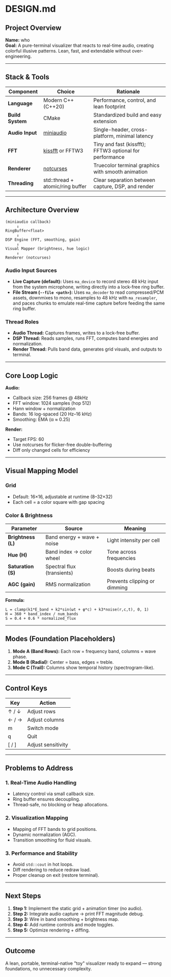 # DESIGN.md

## Project Overview

**Name:** who  
**Goal:** A pure-terminal visualizer that reacts to real-time audio, creating colorful illusive patterns. Lean, fast, and extendable without over-engineering.

---

## Stack & Tools

| Component        | Choice                                                     | Rationale                                               |
| ---------------- | ---------------------------------------------------------- | ------------------------------------------------------- |
| **Language**     | Modern C++ (C++20)                                         | Performance, control, and lean footprint                |
| **Build System** | CMake                                                      | Standardized build and easy extension                   |
| **Audio Input**  | [miniaudio](https://github.com/mackron/miniaudio)          | Single-header, cross-platform, minimal latency          |
| **FFT**          | [kissfft](https://github.com/mborgerding/kissfft) or FFTW3 | Tiny and fast (kissfft); FFTW3 optional for performance |
| **Renderer**     | [notcurses](https://github.com/dankamongmen/notcurses)     | Truecolor terminal graphics with smooth animation       |
| **Threading**    | std::thread + atomic/ring buffer                           | Clear separation between capture, DSP, and render       |

---

## Architecture Overview

```
(miniaudio callback)
     ↓
RingBuffer<float>
     ↓
DSP Engine (FFT, smoothing, gain)
     ↓
Visual Mapper (brightness, hue logic)
     ↓
Renderer (notcurses)
```

### Audio Input Sources

- **Live Capture (default):** Uses `ma_device` to record stereo 48 kHz input from the system microphone, writing directly into a lock-free ring buffer.
- **File Stream (`--file <path>`):** Uses `ma_decoder` to read compressed/PCM assets, downmixes to mono, resamples to 48 kHz with `ma_resampler`, and paces chunks to emulate real-time capture before feeding the same ring buffer.

### Thread Roles

- **Audio Thread:** Captures frames, writes to a lock-free buffer.
- **DSP Thread:** Reads samples, runs FFT, computes band energies and normalization.
- **Render Thread:** Pulls band data, generates grid visuals, and outputs to terminal.

---

## Core Loop Logic

**Audio:**

- Callback size: 256 frames @ 48kHz
- FFT window: 1024 samples (hop 512)
- Hann window + normalization
- Bands: 16 log-spaced (20 Hz–16 kHz)
- Smoothing: EMA (α ≈ 0.25)

**Render:**

- Target FPS: 60
- Use notcurses for flicker-free double-buffering
- Diff only changed cells for efficiency

---

## Visual Mapping Model

### Grid

- Default: 16×16, adjustable at runtime (8–32×32)
- Each cell = a color square with gap spacing

### Color & Brightness

| Parameter          | Source                     | Meaning                      |
| ------------------ | -------------------------- | ---------------------------- |
| **Brightness (L)** | Band energy + wave + noise | Light intensity per cell     |
| **Hue (H)**        | Band index → color wheel   | Tone across frequencies      |
| **Saturation (S)** | Spectral flux (transients) | Boosts during beats          |
| **AGC (gain)**     | RMS normalization          | Prevents clipping or dimming |

**Formula:**

```
L = clamp(k1*E_band + k2*sin(ωt + φ*c) + k3*noise(r,c,t), 0, 1)
H = 360 * band_index / num_bands
S = 0.4 + 0.6 * normalized_flux
```

---

## Modes (Foundation Placeholders)

1. **Mode A (Band Rows):** Each row = frequency band, columns = wave phase.
2. **Mode B (Radial):** Center = bass, edges = treble.
3. **Mode C (Trail):** Columns show temporal history (spectrogram-like).

---

## Control Keys

| Key   | Action             |
| ----- | ------------------ |
| ↑ / ↓ | Adjust rows        |
| ← / → | Adjust columns     |
| m     | Switch mode        |
| q     | Quit               |
| [ / ] | Adjust sensitivity |

---

## Problems to Address

### 1. Real-Time Audio Handling

- Latency control via small callback size.
- Ring buffer ensures decoupling.
- Thread-safe, no blocking or heap allocations.

### 2. Visualization Mapping

- Mapping of FFT bands to grid positions.
- Dynamic normalization (AGC).
- Transition smoothing for fluid visuals.

### 3. Performance and Stability

- Avoid `std::cout` in hot loops.
- Diff rendering to reduce redraw load.
- Proper cleanup on exit (restore terminal).

---

## Next Steps

1. **Step 1:** Implement the static grid + animation timer (no audio).
2. **Step 2:** Integrate audio capture → print FFT magnitude debug.
3. **Step 3:** Wire in band smoothing + brightness map.
4. **Step 4:** Add runtime controls and mode toggles.
5. **Step 5:** Optimize rendering + diffing.

---

## Outcome

A lean, portable, terminal-native "toy" visualizer ready to expand — strong foundations, no unnecessary complexity.
